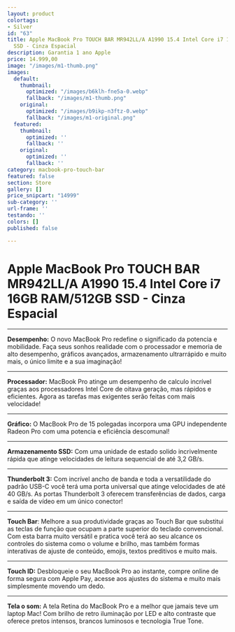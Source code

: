 ```yaml
---
layout: product
colortags:
- Silver
id: "63"
title: Apple MacBook Pro TOUCH BAR MR942LL/A A1990 15.4 Intel Core i7 16GB RAM/512GB
  SSD - Cinza Espacial
description: Garantia 1 ano Apple
price: 14.999,00
image: "/images/m1-thumb.png"
images:
  default:
    thumbnail:
      optimized: "/images/b6klh-fne5a-0.webp"
      fallback: "/images/m1-thumb.png"
    original:
      optimized: "/images/b9ikp-n3ftz-0.webp"
      fallback: "/images/m1-original.png"
  featured:
    thumbnail:
      optimized: ''
      fallback: ''
    original:
      optimized: ''
      fallback: ''
category: macbook-pro-touch-bar
featured: false
section: Store
gallery: []
price_snipcart: "14999"
sub-category: ''
url-frame: ''
testando: ''
colors: []
published: false

---
```

# Apple MacBook Pro TOUCH BAR MR942LL/A A1990 15.4 Intel Core i7 16GB RAM/512GB SSD - Cinza Espacial

***

**Desempenho:** O novo MacBook Pro redefine o significado da potencia e mobilidade. Faça seus sonhos realidade com o processador e memoria de alto desempenho, gráficos avançados, armazenamento ultrarrápido e muito mais, o único limite e a sua imaginação!

***

  
  
**Processador:** MacBook Pro atinge um desempenho de calculo incrível graças aos processadores Intel Core de oitava geração, mas rápidos e eficientes. Agora as tarefas mas exigentes serão feitas com mais velocidade! 

***

  
  
**Gráfico:** O MacBook Pro de 15 polegadas incorpora uma GPU independente Radeon Pro com uma potencia e eficiência descomunal! 

***

  
  
**Armazenamento SSD:** Com uma unidade de estado solido incrivelmente rápida que atinge velocidades de leitura sequencial de até 3,2 GB/s. 

***

  
  
**Thunderbolt 3:** Com incrível ancho de banda e toda a versatilidade do padrão USB-C você terá uma porta universal que atinge velocidades de até 40 GB/s. As portas Thunderbolt 3 oferecem transferências de dados, carga e saída de vídeo em um único conector! 

***

  
  
**Touch Bar**: Melhore a sua produtividade graças ao Touch Bar que substitui as teclas de função que ocupam a parte superior do teclado convencional. Com esta barra muito versátil e pratica você terá ao seu alcance os controles do sistema como o volume e brilho, mas também formas interativas de ajuste de conteúdo, emojis, textos preditivos e muito mais. 

***

  
  
**Touch ID:** Desbloqueie o seu MacBook Pro ao instante, compre online de forma segura com Apple Pay, acesse aos ajustes do sistema e muito mais simplesmente movendo um dedo. 

***

  
**Tela o som:** A tela Retina do MacBook Pro e a melhor que jamais teve um laptop Mac! Com brilho de retro iluminação por LED e alto contraste que oferece pretos intensos, brancos luminosos e tecnologia True Tone.